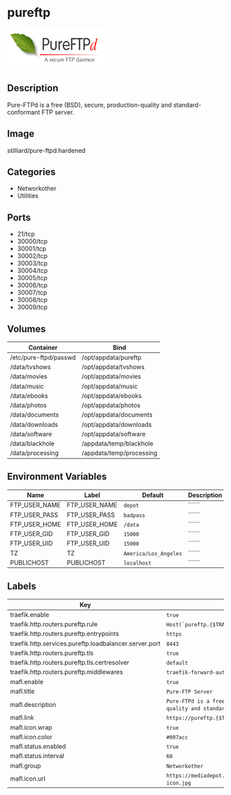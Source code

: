 # pureftp

![Logo](images/pureftp.jpg)

## Description
Pure\-FTPd is a free (BSD), secure, production\-quality and standard\-conformant FTP server. 

## Image
stilliard/pure-ftpd:hardened

## Categories
- Networkother
- Utilities

## Ports
- 21/tcp
- 30000/tcp
- 30001/tcp
- 30002/tcp
- 30003/tcp
- 30004/tcp
- 30005/tcp
- 30006/tcp
- 30007/tcp
- 30008/tcp
- 30009/tcp

## Volumes
| Container | Bind |
|-----------|------|
| /etc/pure-ftpd/passwd | /opt/appdata/pureftp |
| /data/tvshows | /opt/appdata/tvshows |
| /data/movies | /opt/appdata/movies |
| /data/music | /opt/appdata/music |
| /data/ebooks | /opt/appdata/ebooks |
| /data/photos | /opt/appdata/photos |
| /data/documents | /opt/appdata/documents |
| /data/downloads | /opt/appdata/downloads |
| /data/software | /opt/appdata/software |
| /data/blackhole | /appdata/temp/blackhole |
| /data/processing | /appdata/temp/processing |

## Environment Variables
| Name | Label | Default | Description |
|------|-------|---------|-------------|
| FTP_USER_NAME | FTP_USER_NAME | ```depot``` | `````` |
| FTP_USER_PASS | FTP_USER_PASS | ```badpass``` | `````` |
| FTP_USER_HOME | FTP_USER_HOME | ```/data``` | `````` |
| FTP_USER_GID | FTP_USER_GID | ```15000``` | `````` |
| FTP_USER_UID | FTP_USER_UID | ```15000``` | `````` |
| TZ | TZ | ```America/Los_Angeles``` | `````` |
| PUBLICHOST | PUBLICHOST | ```localhost``` | `````` |

## Labels
| Key | Value |
|-----|-------|
| traefik.enable | ```true``` |
| traefik.http.routers.pureftp.rule | ```Host(`pureftp.{$TRAEFIK_INGRESS_DOMAIN}`)``` |
| traefik.http.routers.pureftp.entrypoints | ```https``` |
| traefik.http.services.pureftp.loadbalancer.server.port | ```8443``` |
| traefik.http.routers.pureftp.tls | ```true``` |
| traefik.http.routers.pureftp.tls.certresolver | ```default``` |
| traefik.http.routers.pureftp.middlewares | ```traefik-forward-auth``` |
| mafl.enable | ```true``` |
| mafl.title | ```Pure-FTP Server``` |
| mafl.description | ```Pure-FTPd is a free (BSD), secure, production-quality and standard-conformant FTP server.``` |
| mafl.link | ```https://pureftp.{$TRAEFIK_INGRESS_DOMAIN}``` |
| mafl.icon.wrap | ```true``` |
| mafl.icon.color | ```#007acc``` |
| mafl.status.enabled | ```true``` |
| mafl.status.interval | ```60``` |
| mafl.group | ```Networkother``` |
| mafl.icon.url | ```https://mediadepot.github.io/templates/img/pureftpd-icon.jpg``` |


